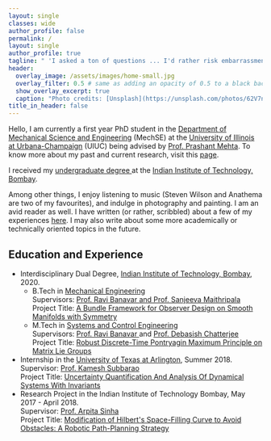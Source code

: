```yaml
---
layout: single
classes: wide
author_profile: false
permalink: /
layout: single
author_profile: true
tagline: " 'I asked a ton of questions ... I'd rather risk embarrassment now than be embarrassed later (when I've won zero titles)' - Kobe Bryant, *The Mamba Mentality* "
header:
  overlay_image: /assets/images/home-small.jpg
  overlay_filter: 0.5 # same as adding an opacity of 0.5 to a black background  
  show_overlay_excerpt: true
  caption: "Photo credits: [Unsplash](https://unsplash.com/photos/62V7ntlKgL8)"
title_in_header: false
---
```

Hello, I am currently a first year PhD student in the [Department of Mechanical Science and Engineering](http://mechanical.illinois.edu/) (MechSE) at the [University of Illinois at Urbana-Champaign](https://illinois.edu/) (UIUC) being advised by [Prof. Prashant Mehta](http://mehta.mechse.illinois.edu/). To know more about my past and current research, visit this <a href="{{ '/research/' | relative_url }}"> page</a>.

I received my <a href="#education-and-experience"> undergraduate degree </a> at the <a href="http://www.iitb.ac.in/">Indian Institute of Technology, Bombay</a>. 
<!--
During my time at IIT Bombay, I have been a part of the <a href="https://www.aero.iitb.ac.in/satlab/">Student Satellite Project</a> and the <a href="https://www.facebook.com/cds.srg/">Controls and Dynamical Systems Student Reading Group </a>.
-->

Among other things, I enjoy listening to music (Steven Wilson and Anathema are two of my favourites), and indulge in photography and painting. I am an avid reader as well.
I have written (or rather, scribbled) about a few of my experiences <a href="{{ '/writing/' | relative_url }}"> here</a>. I may also write about some more academically or technically oriented topics in the future. 

## Education and Experience
<ul>
<li> Interdisciplinary Dual Degree, <a href="http://www.iitb.ac.in/">Indian Institute of Technology, Bombay</a>, 2020. 
<ul>
<li> B.Tech in <a href = "https://www.me.iitb.ac.in/">Mechanical Engineering</a> <br> 
Supervisors: <a href="https://www.sc.iitb.ac.in/~banavar/"> Prof. Ravi Banavar </a> <a href="http://eng.pdn.ac.lk/ME/People/FacultyProfiles.php?id=6"> and Prof. Sanjeeva Maithripala </a> <br>
Project Title: <a href="{{ '/publications/2019-jgm' | relative_url }}"> A Bundle Framework for Observer Design on Smooth Manifolds with Symmetry </a>
</li>
<li> M.Tech in <a href="https://www.sc.iitb.ac.in/">Systems and Control Engineering</a> <br> 
Supervisors: <a href="https://www.sc.iitb.ac.in/~banavar/"> Prof. Ravi Banavar </a> and <a href="https://www.sc.iitb.ac.in/~chatterjee/master/homepage/index.html"> Prof. Debasish Chatterjee </a> <br>
Project Title: <a href="{{ '/publications/2020-roc' | relative_url }}"> Robust Discrete-Time Pontryagin Maximum Principle on Matrix Lie Groups </a>
</li>
</ul>
</li>
<li> Internship in the <a href="https://www.uta.edu/">University of Texas at Arlington</a>, Summer 2018. <br> 
Supervisor: <a href="https://blog.uta.edu/subbarao/"> Prof. Kamesh Subbarao </a> <br>
Project Title: <a href="{{ '/publications/2019-uq' | relative_url }}"> Uncertainty Quantification And Analysis Of Dynamical Systems With Invariants </a>
</li>
<li> Research Project in the Indian Institute of Technology Bombay, May 2017 - April 2018. <br> 
Supervisor: <a href="https://www.sc.iitb.ac.in/~asinha/"> Prof. Arpita Sinha </a> <br>
Project Title: <a href="{{ '/publications/2019-icc' | relative_url }}"> Modification of Hilbert's Space-Filling Curve to Avoid Obstacles: A Robotic Path-Planning Strategy </a>
</li>
</ul>

